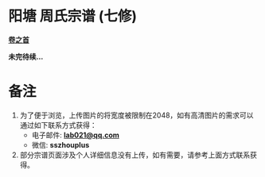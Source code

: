 # 阳塘 周氏宗谱 (七修)


[**卷之首**](./vol_00.md)

**未完待续...**


# 备注
1. 为了便于浏览，上传图片的将宽度被限制在2048，如有高清图片的需求可以通过如下联系方式获得：
   - 电子邮件: **lab021@qq.com**
   - 微信: **sszhouplus**
2. 部分宗谱页面涉及个人详细信息没有上传，如有需要，请参考上面方式联系获得。


